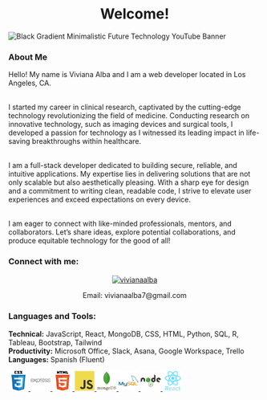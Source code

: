 <h1 align="center">Welcome!</h1>

![Black Gradient Minimalistic Future Technology YouTube Banner](https://github.com/vivianaalba/vivianaalba/assets/141361486/0f54d20a-6e71-49ac-af2b-632c0c99a974)

<h3 align="left">About Me</h3>
Hello! My name is Viviana Alba and I am a web developer located in Los Angeles, CA.<br><br>

I started my career in clinical research, captivated by the cutting-edge technology revolutionizing the field of medicine. Conducting research on innovative technology, such as imaging devices and surgical tools, I developed a passion for technology as I witnessed its leading impact in life-saving breakthroughs within healthcare. <br><br>

I am a full-stack developer dedicated to building secure, reliable, and intuitive applications. My expertise lies in delivering solutions that are not only scalable but also aesthetically pleasing. With a sharp eye for design and a commitment to writing clean, readable code, I strive to elevate user experiences and exceed expectations on every device.<br><br>

 I am eager to connect with like-minded professionals, mentors, and collaborators. Let’s share ideas, explore potential collaborations, and produce equitable technology for the good of all!

<h3 align="left">Connect with me:</h3>
<p align="center">
<a href="https://linkedin.com/in/vivianaalba" target="blank"><img align="center" src="https://raw.githubusercontent.com/rahuldkjain/github-profile-readme-generator/master/src/images/icons/Social/linked-in-alt.svg" alt="vivianaalba" height="30" width="40" /></a><p align="center">Email: vivianaalba7@gmail.com</p>
</p>

<h3 align="left">Languages and Tools:</h3>
<p>
<b>Technical:</b> JavaScript, React, MongoDB, CSS, HTML, Python, SQL, R, Tableau, Bootstrap, Tailwind<br>
<b>Productivity:</b> Microsoft Office,  Slack, Asana, Google Workspace, Trello<br>
<b>Languages:</b> Spanish (Fluent)
</p>
<p align="left"> <a href="https://www.w3schools.com/css/" target="_blank" rel="noreferrer"> <img src="https://raw.githubusercontent.com/devicons/devicon/master/icons/css3/css3-original-wordmark.svg" alt="css3" width="40" height="40"/> </a> <a href="https://expressjs.com" target="_blank" rel="noreferrer"> <img src="https://raw.githubusercontent.com/devicons/devicon/master/icons/express/express-original-wordmark.svg" alt="express" width="40" height="40"/> </a> <a href="https://www.w3.org/html/" target="_blank" rel="noreferrer"> <img src="https://raw.githubusercontent.com/devicons/devicon/master/icons/html5/html5-original-wordmark.svg" alt="html5" width="40" height="40"/> </a> <a href="https://developer.mozilla.org/en-US/docs/Web/JavaScript" target="_blank" rel="noreferrer"> <img src="https://raw.githubusercontent.com/devicons/devicon/master/icons/javascript/javascript-original.svg" alt="javascript" width="40" height="40"/> </a> <a href="https://www.mongodb.com/" target="_blank" rel="noreferrer"> <img src="https://raw.githubusercontent.com/devicons/devicon/master/icons/mongodb/mongodb-original-wordmark.svg" alt="mongodb" width="40" height="40"/> </a> <a href="https://www.mysql.com/" target="_blank" rel="noreferrer"> <img src="https://raw.githubusercontent.com/devicons/devicon/master/icons/mysql/mysql-original-wordmark.svg" alt="mysql" width="40" height="40"/> </a> <a href="https://nodejs.org" target="_blank" rel="noreferrer"> <img src="https://raw.githubusercontent.com/devicons/devicon/master/icons/nodejs/nodejs-original-wordmark.svg" alt="nodejs" width="40" height="40"/> </a> <a href="https://reactjs.org/" target="_blank" rel="noreferrer"> <img src="https://raw.githubusercontent.com/devicons/devicon/master/icons/react/react-original-wordmark.svg" alt="react" width="40" height="40"/> </a> </p>


<!---
vivianaalba/vivianaalba is a ✨ special ✨ repository because its `README.md` (this file) appears on your GitHub profile.
You can click the Preview link to take a look at your changes.
--->
